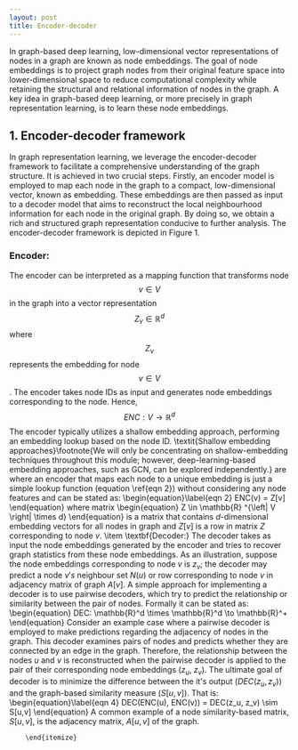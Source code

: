 ```yaml
---
layout: post
title: Encoder-decoder
---
```

In graph-based deep learning, low-dimensional vector representations of nodes in a graph are known as node embeddings. The goal of node embeddings is to project graph nodes from their original feature space into lower-dimensional space to reduce computational complexity while retaining the structural and relational information of nodes in the graph. A key idea in graph-based deep learning, or more precisely in graph representation learning, is to learn these node embeddings.
## 1. Encoder-decoder framework
In graph representation learning, we leverage the encoder-decoder framework to facilitate a comprehensive understanding of the graph structure. It is achieved in two crucial steps. Firstly, an encoder model is employed to map each node in the graph to a compact, low-dimensional vector, known as embedding. These embeddings are then passed as input to a decoder model that aims to reconstruct the local neighbourhood information for each node in the original graph. By doing so, we obtain a rich and structured graph representation conducive to further analysis. The encoder-decoder framework is depicted in Figure 1.
 ### Encoder: 
 The encoder can be interpreted as a mapping function that transforms node $$v \in V$$ in the graph into a vector representation $$Z_v \in \mathbb{R} ^d$$ where $$Z_v$$ represents the embedding for node $$v \in V$$. The encoder takes node IDs as input and generates node embeddings corresponding to the node. Hence,$$ ENC: V \to \mathbb{R} ^d $$
        The encoder typically utilizes a shallow embedding approach, performing an embedding lookup based on the node ID. \textit{Shallow embedding approaches}\footnote{We will only be concentrating on shallow-embedding techniques throughout this module; however, deep-learning-based embedding approaches, such as GCN, can be explored independently.} are where an encoder that maps each node to a unique embedding is just a simple lookup function (equation \ref{eqn 2}) without considering any node features and can be stated as:
        \begin{equation}\label{eqn 2}
        ENC(v) = Z[v]
        \end{equation}
        where matrix \begin{equation} Z \in \mathbb{R} ^{\left| V \right| \times d} \end{equation} is a matrix that contains $d$-dimensional embedding vectors for all nodes in graph and $Z[v]$ is a row in matrix $Z$ corresponding to node $v$. 
        \item \textbf{Decoder:}
        The decoder takes as input the node embeddings generated by the encoder and tries to recover graph statistics from these node embeddings. As an illustration, suppose the node embeddings corresponding to node $v$ is $z_v$; the decoder may predict a node $v's$ neighbour set $N(u)$ or row corresponding to node 
        $v$ in adjacency matrix of graph $A[v]$.
        A simple approach for implementing a decoder is to use pairwise decoders, which try to predict the relationship or similarity between the pair of nodes. Formally it can be stated as: 
        \begin{equation}
            DEC: \mathbb{R}^d \times \mathbb{R}^d \to \mathbb{R}^+ 
        \end{equation}
        Consider an example case where a pairwise decoder is employed to make predictions regarding the adjacency of nodes in the graph. This decoder examines pairs of nodes and predicts whether they are connected by an edge in the graph. Therefore, the relationship between the nodes $u$ and $v$ is reconstructed when the pairwise decoder is applied to the pair of their corresponding node embeddings ($z_u$, $z_v$). The ultimate goal of decoder is to minimize the difference between the it's output ($DEC(z_u, z_v)$) and the graph-based similarity measure ($S[u,v]$). That is:
        \begin{equation}\label{eqn 4}
            DEC(ENC(u), ENC(v)) = DEC(z_u, z_v) \sim S[u,v]
        \end{equation}
        A common example of a node similarity-based matrix, $S[u,v]$, is the adjacency matrix, $A[u,v]$ of the graph.

        \end{itemize}    


